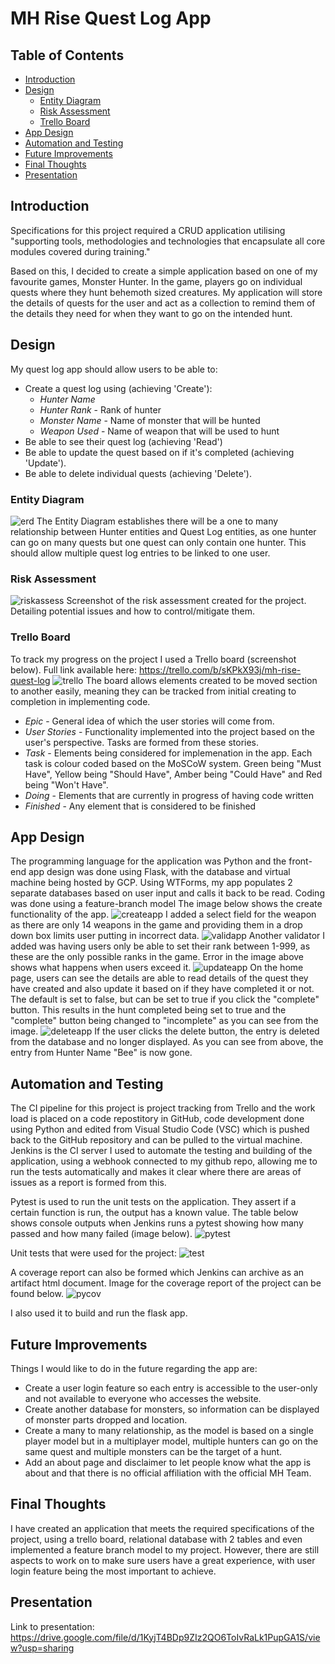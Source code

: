 # MH Rise Quest Log App

## Table of Contents
* [Introduction](#intro)
* [Design](#design)
    * [Entity Diagram](#entity-diagram)
    * [Risk Assessment](#risk-assessment)
    * [Trello Board](#trello-board)
* [App Design](#app)
* [Automation and Testing](#testing)
* [Future Improvements](#future-improvements)
* [Final Thoughts](#final-thoughts)
* [Presentation](#presentation)

## Introduction <a name="intro"></a>
Specifications for this project required a CRUD application utilising "supporting tools, methodologies and technologies that encapsulate all core modules covered during training." 

Based on this, I decided to create a simple application based on one of my favourite games, Monster Hunter. In the game, players go on individual quests where they hunt behemoth sized creatures. My application will store the details of quests for the user and act as a collection to remind them of the details they need for when they want to go on the intended hunt.

## Design <a name="design"></a>
My quest log app should allow users to be able to:
* Create a quest log using (achieving 'Create'):
    * *Hunter Name*
    * *Hunter Rank* - Rank of hunter
    * *Monster Name* - Name of monster that will be hunted
    * *Weapon Used* - Name of weapon that will be used to hunt
* Be able to see their quest log (achieving 'Read')
* Be able to update the quest based on if it's completed (achieving 'Update').
* Be able to delete individual quests (achieving 'Delete').

### Entity Diagram <a name="entity-diagram"></a>
![erd]
The Entity Diagram establishes there will be a one to many relationship between Hunter entities and Quest Log entities, as one hunter can go on many quests but one quest can only contain one hunter. This should allow multiple quest log entries to be linked to one user.


### Risk Assessment <a name="risk-assessment"></a>
![riskassess]
Screenshot of the risk assessment created for the project. Detailing potential issues and how to control/mitigate them.

### Trello Board
To track my progress on the project I used a Trello board (screenshot below). Full link available here: https://trello.com/b/sKPkX93j/mh-rise-quest-log
![trello]
The board allows elements created to be moved section to another easily, meaning they can be tracked from initial creating to completion in implementing code.

* *Epic* - General idea of which the user stories will come from.
* *User Stories* - Functionality implemented into the project based on the user's perspective. Tasks are formed from these stories.
* *Task* - Elements being considered for implemenation in the app. Each task is colour coded based on the MoSCoW system. Green being "Must Have", Yellow being "Should Have", Amber being "Could Have" and Red being "Won't Have".
* *Doing* - Elements that are currently in progress of having code written
* *Finished* - Any element that is considered to be finished 

## App Design <a name="app"></a>
The programming language for the application was Python and the front-end app design was done using Flask, with the database and virtual machine being hosted by GCP. Using WTForms, my app populates 2 separate databases based on user input and calls it back to be read. Coding was done using a feature-branch model
The image below shows the create functionality of the app.
![createapp]
I added a select field for the weapon as there are only 14 weapons in the game and providing them in a drop down box limits user putting in incorrect data.
![validapp]
Another validator I added was having users only be able to set their rank between 1-999, as these are the only possible ranks in the game. Error in the image above shows what happens when users exceed it.
![updateapp]
On the home page, users can see the details are able to read details of the quest they have created and also update it based on if they have completed it or not. The default is set to false, but can be set to true if you click the "complete" button. This results in the hunt completed being set to true and the "complete" button being changed to "incomplete" as you can see from the image.
![deleteapp]
If the user clicks the delete button, the entry is deleted from the database and no longer displayed. As you can see from above, the entry from Hunter Name "Bee" is now gone.

## Automation and Testing <a name="automation"></a>
The CI pipeline for this project is project tracking from Trello and the work load is placed on a code repostitory in GitHub, code development done using Python and edited from Visual Studio Code (VSC) which is pushed back to the GitHub repository and can be pulled to the virtual machine. Jenkins is the CI server I used to automate the testing and building of the application, using a webhook connected to my github repo, allowing me to run the tests automatically and makes it clear where there are areas of issues as a report is formed from this.

Pytest is used to run the unit tests on the application. They assert if a certain function is run, the output has a known value. The table below shows console outputs when Jenkins runs a pytest showing how many passed and how many failed (image below).
![pytest]

Unit tests that were used for the project:
![test]

A coverage report can also be formed which Jenkins can archive as an artifact html document. Image for the coverage report of the project can be found below.
![pycov]

I also used it to build and run the flask app.

## Future Improvements <a name="future-improvements"></a>
Things I would like to do in the future regarding the app are:
* Create a user login feature so each entry is accessible to the user-only and not available to everyone who accesses the website.
* Create another database for monsters, so information can be displayed of monster parts dropped and location.
* Create a many to many relationship, as the model is based on a single player model but in a multiplayer model, multiple hunters can go on the same quest and multiple monsters can be the target of a hunt.
* Add an about page and disclaimer to let people know what the app is about and that there is no official affiliation with the official MH Team.

## Final Thoughts <a name="final-thoughts"></a>
I have created an application that meets the required specifications of the project, using a trello board, relational database with 2 tables and even implemented a feature branch model to my project. However, there are still aspects to work on to make sure users have a great experience, with user login feature being the most important to achieve.

[erd]:https://i.imgur.com/EbNfXDV.png
[riskassess]:https://i.imgur.com/mFqiPx7.png
[trello]:https://i.imgur.com/gZTmmMg.png
[createapp]:https://i.imgur.com/qvy7z3k.png
[readapp]:https://i.imgur.com/fSkZ4YJ.png
[updateapp]:https://i.imgur.com/Ts3ENlj.png
[deleteapp]:https://i.imgur.com/eF3PKtv.png
[validapp]:https://i.imgur.com/y6rjISJ.png
[pytest]:https://i.imgur.com/rKm5nzT.png
[pycov]:https://i.imgur.com/3kI4P0i.png
[test]:https://i.imgur.com/4f9hQNm.png

## Presentation <a name="presentation"></a>
Link to presentation:
https://drive.google.com/file/d/1KyjT4BDp9ZIz2QO6ToIvRaLk1PupGA1S/view?usp=sharing